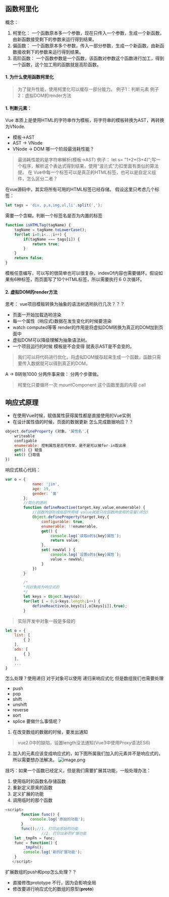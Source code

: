 ## 函数柯里化

概念：
1. 柯里化： 一个函数原本多一个参数，现在只传入一个参数，生成一个新函数，由新函数接受剩下的参数来运行得到结果。
2. 偏函数： 一个函数原本多个参数，传入一部分参数，生成一个新函数，由新函数接收剩下的参数来运行得到结果。
3. 高阶函数： 一个函数参数是一个函数，该函数对参数这个函数进行加工，得到一个函数，这个加工用的函数就是高阶函数。



#### 1. 为什么使用函数柯里化
> 为了提升性能，使用柯里化可以缓存一部分能力。
例子1：判断元素 
例子2：虚拟DOM的render方法

#### 1. 判断元素：
Vue 本质上是使用HTML的字符串作为模板，将字符串的模板转换为AST，再转换为VNode.
- 模板->AST
- AST -> VNode
- VNode -> DOM
哪一个阶段最消耗性能？

> 最消耗性能的是字符串解析(模板->AST)
例子： let s= "1+2*(3+4)";写一个程序，解析这个表达式得到结果，使用“波兰式”力扣里面有类似的算法提。
在 Vue中每一个标签可以是真正的HTML标签，也可以是自定义组件，怎么区分二者？

在vue源码中，其实将所有可用的HTML标签已经存储。
假设这里只考虑几个标签：
```js
let tags = 'div, p,a,img,ul,li'.split(',');
```
需要一个含糊，判断一个标签名是否为内置的标签
```js
function isHTMLTag(tagName) {
    tagName = tagName.toLowerCase();
    for(let i=0;i<..;i++) {
        if(tagName === tags[i]) {
            return true;
        }
    }
    return false;
}
```
模板任意编写，可以写的很简单也可以很复杂，indexOf内容也需要循环。假设如果有6种标签，而页面写了10个HTML标签，所以需要执行６０次循环。

#### 2. 虚拟DOM的render方法
思考： vue项目模板转换为抽象的语法树选哟执行几次？？？
- 页面一开始加载选哟渲染
- 每一个属性（响应式)数据在发生变化的时候要渲染
- watch computed等等
render的作用是将虚拟DOM转换为真正的DOM加到页面中
- 虚拟DOM可以降级理解为抽象语法树。
- 一个项目运行的时候 模板是不会变得 就表示AST是不会变的。

> 我们可以将代码进行优化，将虚拟DOM缓存起来生成一个函数，函数只需要传入数据就可以得到真正的DOM。

A -> B转账1000 
分两件事来做： 分两个步骤做。

> 柯里化只要循环一次 
mountComponent 这个函数里面的内容
call

## 响应式原理

- 在使用Vue时候，赋值属性获得属性都是直接使用的Vue实例
- 在设计属性值的时候，页面的数据更新 怎么完成数据响应？？
```js
object.defineProperty (对象，'属性名',{
    writeable
    configable
    enumerable: 控制属性是否可枚举，是不是可以被for-in取出来
    get() {} 赋值
    set() {}取值
})
```
响应式核心代码：
```js
var o = {
            name: 'jim',
            age: 19,
            gender: '男'
        };
        //简化的源码
        function defineReactive(target,key,value,enumerable) {
            //函数内部形成局部作用域 value就是只在函数内使用的变量(闭包)
            Object.defineProperty(target,key,{
                configurable: true,
                enumerable: !!enumerable,
                get() {
                    console.log(`读取o的${key}属性`);
                    return value;
                },
                set( newVal ) {
                    console.log(`设置o的${key}属性`);
                    value = newVal;
                }
            })
        }

        /*
        *将对象转为响应式的
        */
        let keys = Object.keys(o);
        for(let i = 0;i<keys.length;i++) {
            defineReactive(o,keys[i],o[keys[i]],true);
        }
```

> 实际开发中对象一般是多级的
```js
let o = {
    list: [
        { }
    ],
    ads: [
        { }
    ],
    ...
}
```
怎么处理？使用递归
对于对象可以使用 递归来响应式化 但是数组我们也需要处理

- push
- pop
- shift
- unshift
- reverse
- sort
- splice
要做什么事情呢？
1. 在改变数组的数据的时候，要发出通知
> vue2.0中的缺陷，设置length没法通知(Vue3中使用Proxy语法ES6)
2. 加入的元素应该变成响应式的，如下图所属我们加入的元素并不是响应式的，所以需要想办法解决。
![image.png](https://p1-juejin.byteimg.com/tos-cn-i-k3u1fbpfcp/26a1aabee73f4e36af97158432beef27~tplv-k3u1fbpfcp-watermark.image)

技巧：如果一个函数已经定义，但是我们需要扩展其功能，一般处理办法：
1. 使用临时的函数名存储函数
2. 重新定义原来的函数
3. 定义扩展的功能
4. 调用临时的那个函数

```js
<script>
       function func() {
           console.log('原始的功能');
       }
       func();//1. 打印出原始的功能
                //2. 打印出新的扩展功能
    let _tmpFn = func;
    func = function() {
        _tmpFn();
        console.log('新的扩展功能');
    }
   </script>
```

扩展数组的push和pop怎么处理？？
- 直接修改prototype 不行，因为会影响全局
- 修改要进行响应式化的数组的原型(__proto__)
